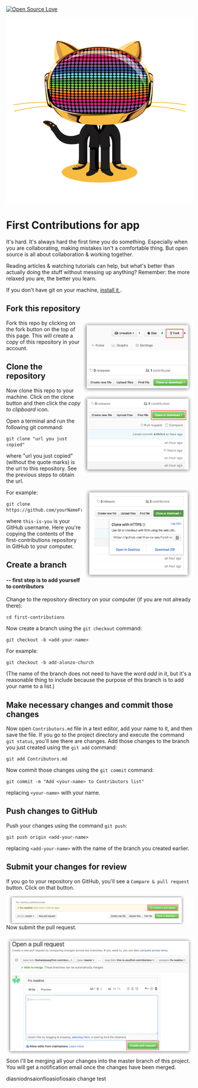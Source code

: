 [![Open Source Love](https://badges.frapsoft.com/os/v1/open-source.svg?v=103)](https://github.com/ellerbrock/open-source-badges/)







<img align="middle" width="700" src="assets/cat2.gif" alt="github hipster" />


# First Contributions for app

It's hard. It's always hard the first time you do something. Especially when you are collaborating, making mistakes isn't a comfortable thing. But open source is all about collaboration & working together.

Reading articles & watching tutorials can help, but what's better than actually doing the stuff without messing up anything? Remember: the more relaxed you are, the better you learn.

If you don't have git on your machine, [ install it ]( https://help.github.com/articles/set-up-git/ ).

## Fork this repository

<img align="right" width="300" src="assets/fork.png" alt="fork this repository" />

Fork this repo by clicking on the fork button on the top of this page.
This will create a copy of this repository in your account.

## Clone the repository

<img align="right" width="300" src="assets/clone.png" alt="clone this repository" />

Now clone this repo to your machine. Click on the clone button and then click the *copy to clipboard* icon.

Open a terminal and run the following git command:

```
git clone "url you just copied"
```
where "url you just copied" (without the quote marks) is the url to this repository. See the previous steps to obtain the url.

<img align="right" width="300" src="assets/copy-to-clipboard.png" alt="copy URL to clipboard" />

For example:
```
git clone https://github.com/yourNameFromGithub/BlackJack.git
```
where `this-is-you` is your GitHub username. Here you're copying the contents of the first-contributions repository in GitHub to your computer.

## Create a branch  
#### -- first step is to add yourself to contributors

Change to the repository directory on your computer (if you are not already there):

```
cd first-contributions
```
Now create a branch using the `git checkout` command:
```
git checkout -b <add-your-name>
```

For example:
```
git checkout -b add-alonzo-church
```
(The name of the branch does not need to have the word *add* in it, but it's a reasonable thing to include because the purpose of this branch is to add your name to a list.)

## Make necessary changes and commit those changes

Now open `Contributors.md` file in a text editor, add your name to it, and then save the file. If you go to the project directory and execute the command `git status`, you'll see there are changes. Add those changes to the branch you just created using the `git add` command:
```
git add Contributors.md
```

Now commit those changes using the `git commit` command:
```
git commit -m "Add <your-name> to Contributors list"
```
replacing `<your-name>` with your name.

## Push changes to GitHub

Push your changes using the command `git push`:
```
git push origin <add-your-name>
```
replacing `<add-your-name>` with the name of the branch you created earlier.

## Submit your changes for review

If you go to your repository on GitHub, you'll see a  `Compare & pull request` button.  Click on that button.

<img style="float: right;" src="assets/compare-and-pull.png" alt="create a pull request" />

Now submit the pull request.

<img style="float: right;" src="assets/submit-pull.png" alt="submit pull request" />

Soon I'll be merging all your changes into the master branch of this project. You will get a notification email once the changes have been merged.



diasniodnsaionfioasiofiosaio change test
